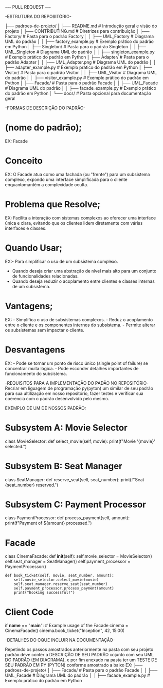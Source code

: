  --- PULL REQUEST ---

 
 -ESTRUTURA DO REPOSITÓRIO-
 
├── padroes-de-projeto/
│   ├── README.md                   # Introdução geral e visão do projeto
│   ├── CONTRIBUTING.md             # Diretrizes para contribuição
│   ├── Factory/                    # Pasta para o padrão Factory
│   │   ├── UML_Factory             # Diagrama UML do padrão
│   │   ├── factory_example.py      # Exemplo prático do padrão em Python
│   ├── Singleton/                  # Pasta para o padrão Singleton
│   │   ├── UML_Singleton           # Diagrama UML do padrão
│   │   ├── singleton_example.py    # Exemplo prático do padrão em Python
│   ├── Adapter/                    # Pasta para o padrão Adapter
│   │   ├── UML_Adapter.png         # Diagrama UML do padrão
│   │   ├── adapter_example.py      # Exemplo prático do padrão em Python
│   ├── Visitor/                    # Pasta para o padrão Visitor
│   │   ├── UML_Visitor             # Diagrama UML do padrão
│   │   ├── visitor_example.py      # Exemplo prático do padrão em Python
│   ├── Facade/                     # Pasta para o padrão Facade
│   │   ├── UML_Facade              # Diagrama UML do padrão
│   │   ├── facade_example.py       # Exemplo prático do padrão em Python
│   └── docs/                       # Pasta opcional para documentação geral

-FORMAS DE DESCRIÇÃO DO PADRÃO-

# (nome do padrão);
EX: Facade

# Conceito
EX: O Facade atua como uma fachada (ou "frente") para um subsistema complexo, expondo uma 
interface simplificada para o cliente enquantomantém a complexidade oculta.

# Problema que Resolve;
EX: Facilita a interação com sistemas complexos ao oferecer uma interface única e clara, evitando que
os clientes lidem diretamente com várias interfaces e classes.


# Quando Usar;
EX:- Para simplificar o uso de um subsistema complexo.
   - Quando deseja criar uma abstração de nível mais alto para um conjunto de funcionalidades relacionadas.
   - Quando deseja reduzir o acoplamento entre clientes e classes internas de um subsistema.

# Vantagens;
EX: - Simplifica o uso de subsistemas complexos.
    - Reduz o acoplamento entre o cliente e os componentes internos do subsistema.
    - Permite alterar os subsistemas sem impactar o cliente.

 # Desvantagens
EX: - Pode se tornar um ponto de risco único (single point of failure) se concentrar muita lógica.
    - Pode esconder detalhes importantes de funcionamento do subsistema.   


-REQUISITOS PARA A IMPLEMENTAÇÃO DO PADÃO NO REPOSITÓRIO- 
Recriar em liguagem de programação py(pyton) um similar de seu padrão para sua ultilização em nosso repositório, fazer testes e verificar sua coerencia com o padrão desenvolvido pelo mesmo.

EXEMPLO DE UM DE NOSSOS PADRÃO:

# Subsystem A: Movie Selector
class MovieSelector:
    def select_movie(self, movie):
        print(f"Movie '{movie}' selected.")

# Subsystem B: Seat Manager
class SeatManager:
    def reserve_seat(self, seat_number):
        print(f"Seat {seat_number} reserved.")

# Subsystem C: Payment Processor
class PaymentProcessor:
    def process_payment(self, amount):
        print(f"Payment of ${amount} processed.")

# Facade
class CinemaFacade:
    def __init__(self):
        self.movie_selector = MovieSelector()
        self.seat_manager = SeatManager()
        self.payment_processor = PaymentProcessor()

    def book_ticket(self, movie, seat_number, amount):
        self.movie_selector.select_movie(movie)
        self.seat_manager.reserve_seat(seat_number)
        self.payment_processor.process_payment(amount)
        print("Booking successful!")

# Client Code
if __name__ == "__main__":
    # Example usage of the Facade
    cinema = CinemaFacade()
    cinema.book_ticket("Inception", 42, 15.00)



-DETALHES DO OQUE INCLUIR NA DOCUMENTAÇÃO-

Repetindo os passos amostrados anteriormente na pasta com seu projeto padrão deve conter a DESCRIÇÃO DE SEU PADRÃO cojunto com seu UML DO PADRÃO (EM DIAGRAMA), e por fim anexado na pasta ter um TESTE DE SEU PADRÃO EM PY (PYTON) conforme amostrado a baixo
EX:
├── padroes-de-projeto/
│   ├── Facade/                     # Pasta para o padrão Facade
│   │   ├── UML_Facade              # Diagrama UML do padrão
│   │   ├── facade_example.py       # Exemplo prático do padrão em Python


    

  
